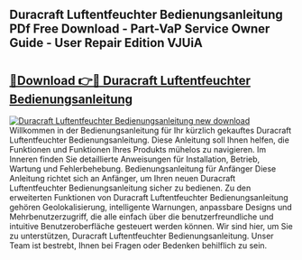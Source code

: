 ## Duracraft Luftentfeuchter Bedienungsanleitung PDf Free Download - Part-VaP Service Owner Guide - User Repair Edition VJUiA

# <h2><a href="http://df1i3r.blite.top/?on=Duracraft+Luftentfeuchter+Bedienungsanleitung">🔗Download 👉🔴 Duracraft Luftentfeuchter Bedienungsanleitung</a></h2>

[![Duracraft Luftentfeuchter Bedienungsanleitung new download](https://i.imgur.com/lujVjoI.png)](http://df1i3r.blite.top/?on=Duracraft+Luftentfeuchter+Bedienungsanleitung)
Willkommen in der Bedienungsanleitung für Ihr kürzlich gekauftes Duracraft Luftentfeuchter Bedienungsanleitung. Diese Anleitung soll Ihnen helfen, die Funktionen und Funktionen Ihres Produkts mühelos zu navigieren. Im Inneren finden Sie detaillierte Anweisungen für Installation, Betrieb, Wartung und Fehlerbehebung. Bedienungsanleitung für Anfänger Diese Anleitung richtet sich an Anfänger, um Ihren neuen Duracraft Luftentfeuchter Bedienungsanleitung sicher zu bedienen. Zu den erweiterten Funktionen von Duracraft Luftentfeuchter Bedienungsanleitung gehören Geolokalisierung, intelligente Warnungen, anpassbare Designs und Mehrbenutzerzugriff, die alle einfach über die benutzerfreundliche und intuitive Benutzeroberfläche gesteuert werden können. Wir sind hier, um Sie zu unterstützen, Duracraft Luftentfeuchter Bedienungsanleitung. Unser Team ist bestrebt, Ihnen bei Fragen oder Bedenken behilflich zu sein.
